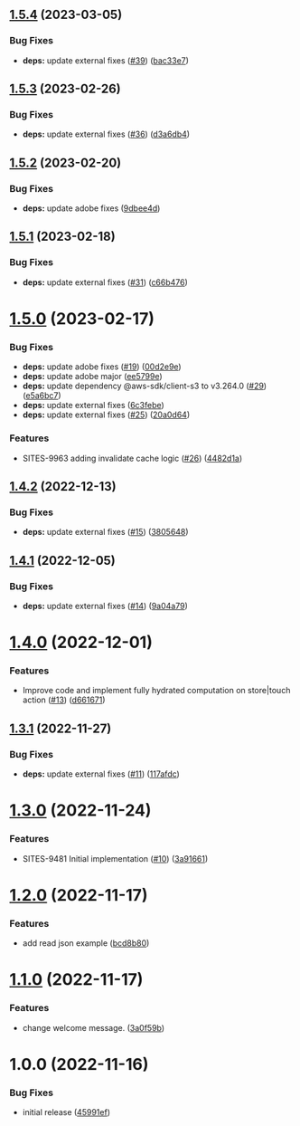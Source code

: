 ## [1.5.4](https://github.com/adobe/franklin-json-ingestion-service/compare/v1.5.3...v1.5.4) (2023-03-05)


### Bug Fixes

* **deps:** update external fixes ([#39](https://github.com/adobe/franklin-json-ingestion-service/issues/39)) ([bac33e7](https://github.com/adobe/franklin-json-ingestion-service/commit/bac33e716e6b89181a8e2a9fb6d970af1d039eb0))

## [1.5.3](https://github.com/adobe/franklin-json-ingestion-service/compare/v1.5.2...v1.5.3) (2023-02-26)


### Bug Fixes

* **deps:** update external fixes ([#36](https://github.com/adobe/franklin-json-ingestion-service/issues/36)) ([d3a6db4](https://github.com/adobe/franklin-json-ingestion-service/commit/d3a6db4b7264c99629f694a4dfc029250bc1f1f9))

## [1.5.2](https://github.com/adobe/franklin-json-ingestion-service/compare/v1.5.1...v1.5.2) (2023-02-20)


### Bug Fixes

* **deps:** update adobe fixes ([9dbee4d](https://github.com/adobe/franklin-json-ingestion-service/commit/9dbee4d1d9ec16eefe1c2840f49ad7aa56eeb16b))

## [1.5.1](https://github.com/adobe/franklin-json-ingestion-service/compare/v1.5.0...v1.5.1) (2023-02-18)


### Bug Fixes

* **deps:** update external fixes ([#31](https://github.com/adobe/franklin-json-ingestion-service/issues/31)) ([c66b476](https://github.com/adobe/franklin-json-ingestion-service/commit/c66b4767577f350e7b41d6ba2d5a8fabfe0844ad))

# [1.5.0](https://github.com/adobe/franklin-json-ingestion-service/compare/v1.4.2...v1.5.0) (2023-02-17)


### Bug Fixes

* **deps:** update adobe fixes ([#19](https://github.com/adobe/franklin-json-ingestion-service/issues/19)) ([00d2e9e](https://github.com/adobe/franklin-json-ingestion-service/commit/00d2e9e10fd10519d5ff3d0775f1ce38e7828da1))
* **deps:** update adobe major ([ee5799e](https://github.com/adobe/franklin-json-ingestion-service/commit/ee5799e468b343ba237a5eea4c9bb3c1df6e1221))
* **deps:** update dependency @aws-sdk/client-s3 to v3.264.0 ([#29](https://github.com/adobe/franklin-json-ingestion-service/issues/29)) ([e5a6bc7](https://github.com/adobe/franklin-json-ingestion-service/commit/e5a6bc72416f4d5bab7481594b894ad39befccbc))
* **deps:** update external fixes ([6c3febe](https://github.com/adobe/franklin-json-ingestion-service/commit/6c3febef8f1d2f3033baed8fc4cc5317850ed166))
* **deps:** update external fixes ([#25](https://github.com/adobe/franklin-json-ingestion-service/issues/25)) ([20a0d64](https://github.com/adobe/franklin-json-ingestion-service/commit/20a0d646d347e3562173813bd1b211f1a0db326e))


### Features

* SITES-9963 adding invalidate cache logic ([#26](https://github.com/adobe/franklin-json-ingestion-service/issues/26)) ([4482d1a](https://github.com/adobe/franklin-json-ingestion-service/commit/4482d1a5c1fe846e47c78609d3e56f47155ab921))

## [1.4.2](https://github.com/adobe/franklin-json-ingestion-service/compare/v1.4.1...v1.4.2) (2022-12-13)


### Bug Fixes

* **deps:** update external fixes ([#15](https://github.com/adobe/franklin-json-ingestion-service/issues/15)) ([3805648](https://github.com/adobe/franklin-json-ingestion-service/commit/3805648ed0bd31b72f67e2828f37ef472915adbe))

## [1.4.1](https://github.com/adobe/franklin-json-ingestion-service/compare/v1.4.0...v1.4.1) (2022-12-05)


### Bug Fixes

* **deps:** update external fixes ([#14](https://github.com/adobe/franklin-json-ingestion-service/issues/14)) ([9a04a79](https://github.com/adobe/franklin-json-ingestion-service/commit/9a04a7978aa3c51b1db34360be856d1e8dad913e))

# [1.4.0](https://github.com/adobe/franklin-json-ingestion-service/compare/v1.3.1...v1.4.0) (2022-12-01)


### Features

* Improve code and implement fully hydrated computation on store|touch action ([#13](https://github.com/adobe/franklin-json-ingestion-service/issues/13)) ([d661671](https://github.com/adobe/franklin-json-ingestion-service/commit/d66167130af7833f3db799cb4cddf8387998bef4))

## [1.3.1](https://github.com/adobe/franklin-json-ingestion-service/compare/v1.3.0...v1.3.1) (2022-11-27)


### Bug Fixes

* **deps:** update external fixes ([#11](https://github.com/adobe/franklin-json-ingestion-service/issues/11)) ([117afdc](https://github.com/adobe/franklin-json-ingestion-service/commit/117afdca551fdeb62b19e00e75e88347175d446d))

# [1.3.0](https://github.com/adobe/franklin-json-ingestion-service/compare/v1.2.0...v1.3.0) (2022-11-24)


### Features

* SITES-9481 Initial implementation ([#10](https://github.com/adobe/franklin-json-ingestion-service/issues/10)) ([3a91661](https://github.com/adobe/franklin-json-ingestion-service/commit/3a916618b73718a2ba92a54c9099ff90e8f30c92))

# [1.2.0](https://github.com/adobe/franklin-json-ingestion-service/compare/v1.1.0...v1.2.0) (2022-11-17)


### Features

* add read json example ([bcd8b80](https://github.com/adobe/franklin-json-ingestion-service/commit/bcd8b80f52a34cb064a3c9762abf1a0ac6b5ab57))

# [1.1.0](https://github.com/adobe/franklin-json-ingestion-service/compare/v1.0.0...v1.1.0) (2022-11-17)


### Features

* change welcome message. ([3a0f59b](https://github.com/adobe/franklin-json-ingestion-service/commit/3a0f59b3a0a96478343fb72841c341335cbb353d))

# 1.0.0 (2022-11-16)


### Bug Fixes

* initial release ([45991ef](https://github.com/adobe/franklin-json-ingestion-service/commit/45991ef0f6544883faf0a2992ffc14267b85fea7))
